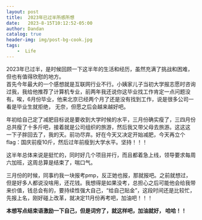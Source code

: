 ```yaml
---
layout: post
title:  2023年已过半所感所想
date:   2023-8-15T10:12:52-05:00
author: Dandan
catalog: true
header-img: img/post-bg-cook.jpg
tags:
    -  Life
---
```


2023年已过半，是时候回顾一下这半年的生活和经历，虽然充满了挑战和困难，但也有值得欣慰的地方。  
首先今年最大的一个感想就是互联网行业不行。小姨家儿子当初大学报志愿时咨询过我，我给他推荐了计算机专业，前两年我还说你这毕业找工作肯定一点问题没有。唉，6月份毕业，他来北京已经两个月了还是没有找到工作，说是很多公司一看是毕业生就拒绝， 无奈，但愿之后会越来越好吧。    

年初给自己定了减肥目标说是要收到大学时候的水平，三月份确实瘦了，三四月份总共瘦了十多斤吧，接着就是公司组织的旅游，然后我又带父母去旅游。这这这  一下子胖回去了，我的天。前功尽弃。好在今天又决定开始减肥，今天再立个flag：国庆前瘦10斤，然后过年前瘦到大学水平。坚持！！！  

这半年总体来说是挺忙的，同时好几个项目并行，而且都着急上线，领导要求每周六加班，这周总算是结束了，喘口气。

三月份的时候，同事约我一块报考pmp，反正她也报，那就报吧。之前就想过，但是好多人都说没啥用，还花钱。我想得是如果没考，总担心之后可能他会给我带来价值，钱总会有的，要持续性强大自己，“给自己贴金”，这段时间还是比较忙，先报上名，刚好碰上改革，就决定11月份再考吧，加油吧！！！   

**本想写点结束语激励一下自己，但是词穷了，就这样吧，加油就好， 哈哈！！**

